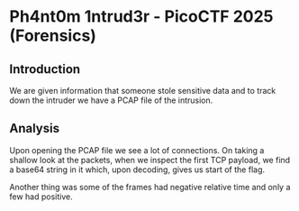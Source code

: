 # Ph4nt0m 1ntrud3r - PicoCTF 2025 (Forensics)

## Introduction

We are given information that someone stole sensitive data and to track down the intruder we have a PCAP file of the intrusion.

## Analysis

Upon opening the PCAP file we see a lot of connections. On taking a shallow look at the packets, when we inspect the first TCP payload, we find a base64 string in it which, upon decoding, gives us start of the flag.

Another thing was some of the frames had negative relative time and only a few had positive.
